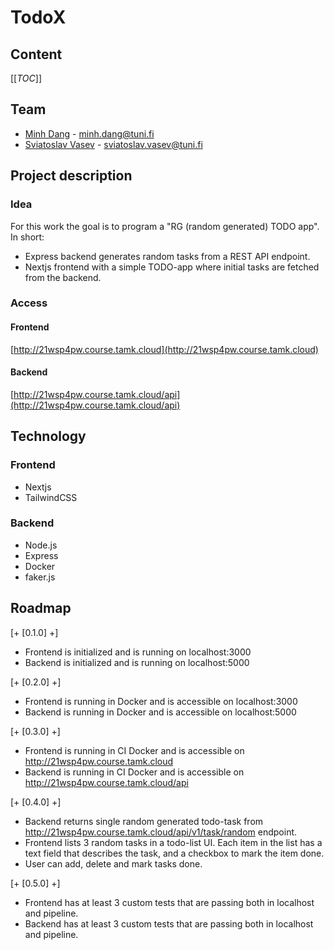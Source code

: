 # TodoX
## Content
[[_TOC_]]

## Team
- [Minh Dang](https://github.com/minhdangphuoc) - minh.dang@tuni.fi
- [Sviatoslav Vasev](https://gitlab.tamk.cloud/cpsvva) - sviatoslav.vasev@tuni.fi

## Project description
### Idea
For this work the goal is to program a "RG (random generated) TODO app". In short:
- Express backend generates random tasks from a REST API endpoint.
- Nextjs frontend with a simple TODO-app where initial tasks are fetched from the backend.

### Access
#### Frontend
[http://21wsp4pw.course.tamk.cloud](http://21wsp4pw.course.tamk.cloud)
#### Backend
[http://21wsp4pw.course.tamk.cloud/api](http://21wsp4pw.course.tamk.cloud/api)

## Technology
### Frontend
- Nextjs
- TailwindCSS
### Backend
- Node.js
- Express
- Docker
- faker.js

## Roadmap 

[+ [0.1.0] +]
 - Frontend is initialized and is running on localhost:3000
 - Backend is initialized and is running on localhost:5000

[+ [0.2.0] +]
 - Frontend is running in Docker and is accessible on localhost:3000
 - Backend is running in Docker and is accessible on localhost:5000

[+ [0.3.0] +]
 - Frontend is running in CI Docker and is accessible on http://21wsp4pw.course.tamk.cloud
 - Backend is running in CI Docker and is accessible on http://21wsp4pw.course.tamk.cloud/api

[+ [0.4.0] +]
- Backend returns single random generated todo-task from http://21wsp4pw.course.tamk.cloud/api/v1/task/random endpoint.
- Frontend lists 3 random tasks in a todo-list UI. Each item in the list has a text field that describes the task, and a checkbox to mark the item done.
- User can add, delete and mark tasks done.

[+ [0.5.0] +]
 - Frontend has at least 3 custom tests that are passing both in localhost and pipeline.
 - Backend has at least 3 custom tests that are passing both in localhost and pipeline.